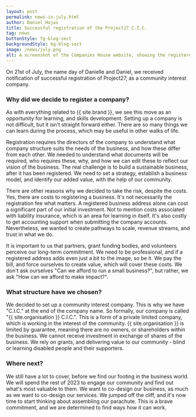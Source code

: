 ```yaml
---
layout: post
permalink: news-in-july.html
author: Daniel Hajas
title: Successful registration of the Project27 C.I.C.
tag: news
buttonStyle: fg-blog-sect
backgroundStyle: bg-blog-sect
image: /news/july.png
alt: A screenshot of the Companies House website, showing the registered company number and company name of Project27 Consultancy Group C.I.C.
---
```


On 21st of July, the name day of Danielle and Daniel, we received notification of successful registration of Project27, as a community interest company.
<!-- excerpt-end -->

### Why did we decide to register a company?

As with everything related to {{ site.brand }}, we see this move as an opportunity for learning, and skills development.
Setting up a company is not difficult, but it isn't straight forward either.
There are so many things we can learn during the process, which may be useful in other walks of life.

Registration requires the directors of the company to understand what company structure suits the needs of the business, and how these differ from each other.
We needed to understand what documents will be required, who requires these, why, and how we can edit these to reflect our vision of the business.
The real challenge is to build a sustainable business, after it has been registered.
We need to set a strategy, establish a business model, and identify our added value, with the help of our community.

There are other reasons why we decided to take the risk, despite the costs.
Yes, there are costs to registering a business.
It's not necessarily the registration fee what matters.
A registered business address alone can cost a significant part of our initial investment.
Not to mention costs associated with liability insurance, which is an area for learning in itself.
It's also costly to get accounting support when submitting the company accounts.
Nevertheless, we wanted to create pathways to scale, revenue streams, and trust in what we do.

It is important to us that partners, grant funding bodies, and volunteers perceive our long-term commitment.
We need to be professional, and if a registered address adds even just a bit to the image, so be it.
We pay the bill, and force ourselves to create value, which will cover these costs.
We don't ask ourselves "Can we afford to run a small business?", but rather, we ask "How can we afford to make impact?".

### What structure have we chosen?

We decided to set up a community interest company.
This is why we have "C.I.C." at the end of the company name.
So formally, our company is called "{{ site.organisation }} C.I.C.".
This is a form of a private limited company, which is working in the interest of the community.
{{ site.organisation }} is limited by guarantee, meaning there are no owners, or shareholders within the business.
We cannot receive investment in exchange of shares of the business.
We rely on grants, and delivering value to our community - blind or learning disabled people and their supporters.

### Where next?

We still have a lot to cover, before we find our footing in the business world.
We will spend the rest of 2023 to engage our community and find out what's most valuable to them.
We want to co-design our business, as much as we want to co-design our services.
We jumped off the cliff, and it's now time to start thinking about assembling our parachute.
This is a brave commitment, and we are determined to find ways how it can work.